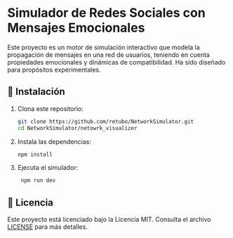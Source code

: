 # Simulador de Redes Sociales con Mensajes Emocionales

Este proyecto es un motor de simulación interactivo que modela la propagación de mensajes en una red de usuarios, teniendo en cuenta propiedades emocionales y dinámicas de compatibilidad. Ha sido diseñado para propósitos experimentales.

## 🚀 Instalación

1. Clona este repositorio:
   ```bash
   git clone https://github.com/retubo/NetworkSimulator.git
   cd NetworkSimulator/netowrk_visualizer
   ```

2. Instala las dependencias:
   ```bash
   npm install
   ```
3. Ejecuta el simulador:
   ```bash
    npm run dev 
    ```

## 🔑 Licencia

Este proyecto está licenciado bajo la Licencia MIT. Consulta el archivo [LICENSE](LICENSE) para más detalles.